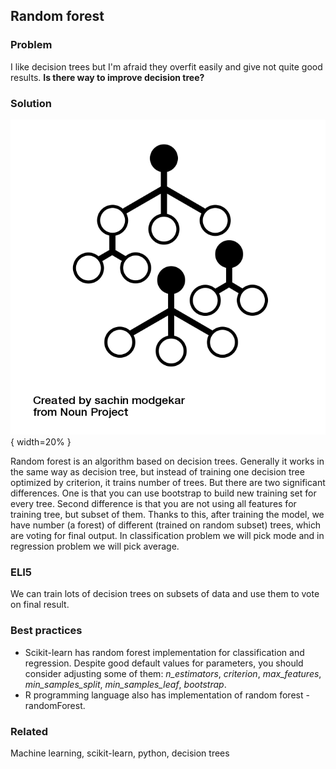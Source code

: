 ## Random forest

### Problem

I like decision trees but I'm afraid they overfit easily and give not quite good results. **Is there way to improve decision tree?**

### Solution

![Random forest](images/noun_1503830_cc.png){ width=20% }

Random forest is an algorithm based on decision trees. Generally it works in the same way as decision tree, but instead of training one decision tree optimized by criterion, it trains number of trees. But there are two significant differences. One is that you can use bootstrap to build new training set for every tree. Second difference is that you are not using all features for training tree, but subset of them. Thanks to this, after training the model, we have number (a forest) of different (trained on random subset) trees, which are voting for final output. In classification problem we will pick mode and in regression problem we will pick average.

### ELI5

We can train lots of decision trees on subsets of data and use them to vote on final result.

### Best practices

* Scikit-learn has random forest implementation for classification and regression. Despite good default values for parameters, you should consider adjusting some of them: *n_estimators*, *criterion*, *max_features*, *min_samples_split*, *min_samples_leaf*, *bootstrap*.
* R programming language also has implementation of random forest - randomForest.

### Related

Machine learning, scikit-learn, python, decision trees

